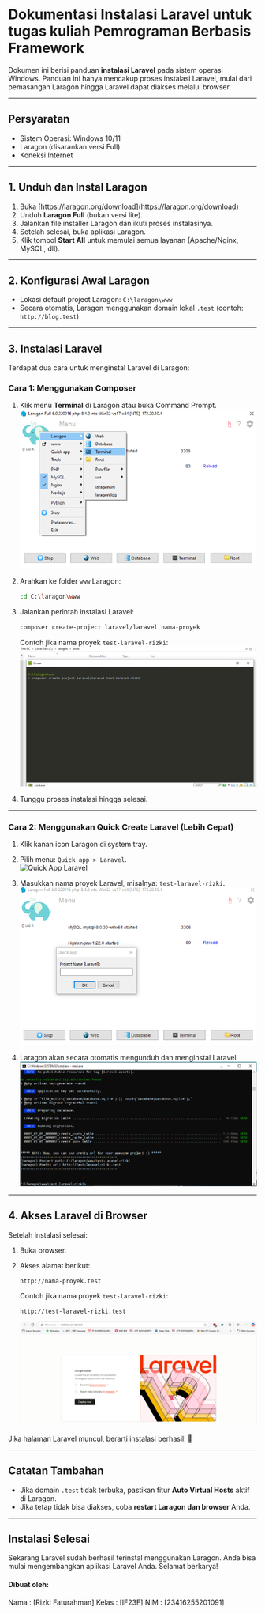 #  Dokumentasi Instalasi Laravel untuk tugas kuliah Pemrograman Berbasis Framework

Dokumen ini berisi panduan **instalasi Laravel** pada sistem operasi Windows. Panduan ini hanya mencakup proses instalasi Laravel, mulai dari pemasangan Laragon hingga Laravel dapat diakses melalui browser.

---

## Persyaratan

- Sistem Operasi: Windows 10/11  
- Laragon (disarankan versi Full)  
- Koneksi Internet  

---

## 1. Unduh dan Instal Laragon

1. Buka [https://laragon.org/download](https://laragon.org/download)  
2. Unduh **Laragon Full** (bukan versi lite).  
3. Jalankan file installer Laragon dan ikuti proses instalasinya.  
4. Setelah selesai, buka aplikasi Laragon.  
5. Klik tombol **Start All** untuk memulai semua layanan (Apache/Nginx, MySQL, dll).  

---

## 2. Konfigurasi Awal Laragon

- Lokasi default project Laragon: `C:\laragon\www`  
- Secara otomatis, Laragon menggunakan domain lokal `.test` (contoh: `http://blog.test`)

---

## 3. Instalasi Laravel

Terdapat dua cara untuk menginstal Laravel di Laragon:

###  Cara 1: Menggunakan Composer

1. Klik menu **Terminal** di Laragon atau buka Command Prompt.  
   ![Buka Terminal](screenshots/terminal.png)

2. Arahkan ke folder `www` Laragon:

   ```bash
   cd C:\laragon\www
   ```

3. Jalankan perintah instalasi Laravel:

   ```bash
   composer create-project laravel/laravel nama-proyek
   ```

   Contoh jika nama proyek `test-laravel-rizki`:  
   ![Perintah Composer](screenshots/terminal%202.png)

4. Tunggu proses instalasi hingga selesai.

---

### Cara 2: Menggunakan Quick Create Laravel (Lebih Cepat)

1. Klik kanan icon Laragon di system tray.  
2. Pilih menu: `Quick app > Laravel`.  
   ![Quick App Laravel](screenshots/quck%20app.png)

3. Masukkan nama proyek Laravel, misalnya: `test-laravel-rizki`.  
   ![Input Nama Proyek](screenshots/project%20name.png)

4. Laragon akan secara otomatis mengunduh dan menginstal Laravel.  
   ![Proses Instalasi](screenshots/instalasi.png)

---

## 4. Akses Laravel di Browser

Setelah instalasi selesai:

1. Buka browser.  
2. Akses alamat berikut:

   ```
   http://nama-proyek.test
   ```

   Contoh jika nama proyek `test-laravel-rizki`:

   ```
   http://test-laravel-rizki.test
   ```

   ![Tampilan Home Laravel](screenshots/Tampilan%20home.png)

Jika halaman Laravel muncul, berarti instalasi berhasil! 🎉

---

## Catatan Tambahan

- Jika domain `.test` tidak terbuka, pastikan fitur **Auto Virtual Hosts** aktif di Laragon.  
- Jika tetap tidak bisa diakses, coba **restart Laragon dan browser** Anda.

---

## Instalasi Selesai

Sekarang Laravel sudah berhasil terinstal menggunakan Laragon. Anda bisa mulai mengembangkan aplikasi Laravel Anda. Selamat berkarya!


####  Dibuat oleh: 
Nama : [Rizki Faturahman]
Kelas : [IF23F]
NIM : [23416255201091]
